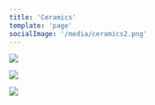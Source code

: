 ```yaml
---
title: 'Ceramics'
template: 'page'
socialImage: '/media/ceramics2.png'
---
```



![](/media/ceramics1.png)

![](/media/ceramics2.png)

![](/media/ceramics3.png)
